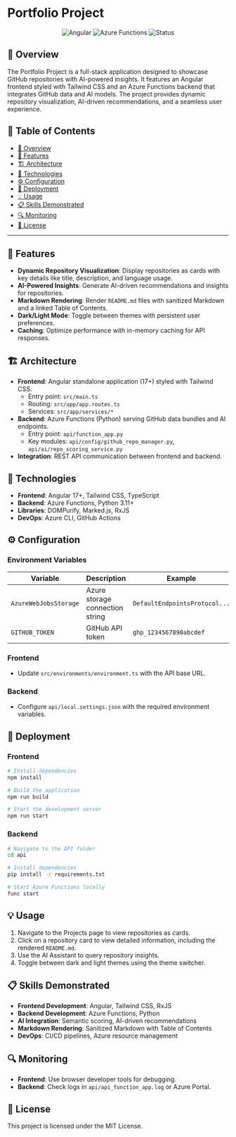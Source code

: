 # Portfolio Project

<p align="center">
  <img src="https://img.shields.io/badge/Angular-17+-red?style=for-the-badge&logo=angular" alt="Angular">
  <img src="https://img.shields.io/badge/Azure-Functions-blue?style=for-the-badge&logo=microsoft-azure" alt="Azure Functions">
  <img src="https://img.shields.io/badge/Status-Production--Ready-green?style=for-the-badge" alt="Status">
</p>

## 📖 Overview

The Portfolio Project is a full-stack application designed to showcase GitHub repositories with AI-powered insights. It features an Angular frontend styled with Tailwind CSS and an Azure Functions backend that integrates GitHub data and AI models. The project provides dynamic repository visualization, AI-driven recommendations, and a seamless user experience.

## 📖 Table of Contents

- [📖 Overview](#-overview)
- [🎯 Features](#-features)
- [🏗️ Architecture](#-architecture)
- [🔧 Technologies](#-technologies)
- [⚙️ Configuration](#️-configuration)
- [🚀 Deployment](#-deployment)
- [💡 Usage](#-usage)
- [📋 Skills Demonstrated](#-skills-demonstrated)
- [🔍 Monitoring](#-monitoring)
- [📄 License](#-license)

---

## 🎯 Features

- **Dynamic Repository Visualization**: Display repositories as cards with key details like title, description, and language usage.
- **AI-Powered Insights**: Generate AI-driven recommendations and insights for repositories.
- **Markdown Rendering**: Render `README.md` files with sanitized Markdown and a linked Table of Contents.
- **Dark/Light Mode**: Toggle between themes with persistent user preferences.
- **Caching**: Optimize performance with in-memory caching for API responses.

## 🏗️ Architecture

- **Frontend**: Angular standalone application (17+) styled with Tailwind CSS.
  - Entry point: `src/main.ts`
  - Routing: `src/app/app.routes.ts`
  - Services: `src/app/services/*`
- **Backend**: Azure Functions (Python) serving GitHub data bundles and AI endpoints.
  - Entry point: `api/function_app.py`
  - Key modules: `api/config/github_repo_manager.py`, `api/ai/repo_scoring_service.py`
- **Integration**: REST API communication between frontend and backend.

## 🔧 Technologies

- **Frontend**: Angular 17+, Tailwind CSS, TypeScript
- **Backend**: Azure Functions, Python 3.11+
- **Libraries**: DOMPurify, Marked.js, RxJS
- **DevOps**: Azure CLI, GitHub Actions

## ⚙️ Configuration

### Environment Variables

| Variable              | Description                          | Example                     |
|-----------------------|--------------------------------------|-----------------------------|
| `AzureWebJobsStorage` | Azure storage connection string      | `DefaultEndpointsProtocol...` |
| `GITHUB_TOKEN`        | GitHub API token                     | `ghp_1234567890abcdef`      |

### Frontend

- Update `src/environments/environment.ts` with the API base URL.

### Backend

- Configure `api/local.settings.json` with the required environment variables.

## 🚀 Deployment

### Frontend

```bash
# Install dependencies
npm install

# Build the application
npm run build

# Start the development server
npm run start
```

### Backend

```bash
# Navigate to the API folder
cd api

# Install dependencies
pip install -r requirements.txt

# Start Azure Functions locally
func start
```

## 💡 Usage

1. Navigate to the Projects page to view repositories as cards.
2. Click on a repository card to view detailed information, including the rendered `README.md`.
3. Use the AI Assistant to query repository insights.
4. Toggle between dark and light themes using the theme switcher.

## 📋 Skills Demonstrated

- **Frontend Development**: Angular, Tailwind CSS, RxJS
- **Backend Development**: Azure Functions, Python
- **AI Integration**: Semantic scoring, AI-driven recommendations
- **Markdown Rendering**: Sanitized Markdown with Table of Contents
- **DevOps**: CI/CD pipelines, Azure resource management

## 🔍 Monitoring

- **Frontend**: Use browser developer tools for debugging.
- **Backend**: Check logs in `api/api_function_app.log` or Azure Portal.

## 📄 License

This project is licensed under the MIT License.